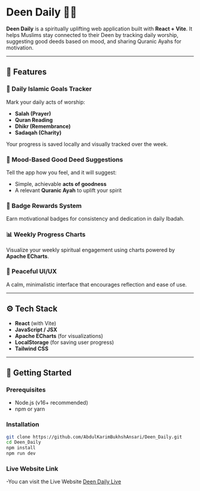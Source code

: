 # Deen Daily 🌙📿

**Deen Daily** is a spiritually uplifting web application built with **React + Vite**. It helps Muslims stay connected to their Deen by tracking daily worship, suggesting good deeds based on mood, and sharing Quranic Ayahs for motivation.

---

## 🌟 Features

### 🕋 Daily Islamic Goals Tracker
Mark your daily acts of worship:
- **Salah (Prayer)**
- **Quran Reading**
- **Dhikr (Remembrance)**
- **Sadaqah (Charity)**

Your progress is saved locally and visually tracked over the week.

### 💖 Mood-Based Good Deed Suggestions
Tell the app how you feel, and it will suggest:
- Simple, achievable **acts of goodness**
- A relevant **Quranic Ayah** to uplift your spirit

### 🏅 Badge Rewards System
Earn motivational badges for consistency and dedication in daily Ibadah.

### 📊 Weekly Progress Charts
Visualize your weekly spiritual engagement using charts powered by **Apache ECharts**.

### 🧘 Peaceful UI/UX
A calm, minimalistic interface that encourages reflection and ease of use.

---

## ⚙️ Tech Stack

- **React** (with Vite)
- **JavaScript / JSX**
- **Apache ECharts** (for visualizations)
- **LocalStorage** (for saving user progress)
- **Tailwind CSS** 

---

## 🚀 Getting Started

### Prerequisites

- Node.js (v16+ recommended)
- npm or yarn

### Installation

```bash
git clone https://github.com/AbdulKarimBukhshAnsari/Deen_Daily.git
cd Deen_Daily
npm install
npm run dev
```
### Live Website Link 
-You can visit the Live Website 
[Deen Daily Live](https://deeendaily.netify.app/)

